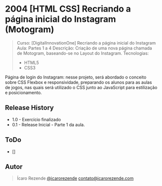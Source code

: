 # 2004 [HTML CSS] Recriando a página inicial do Instagram (Motogram)

> Curso: [DigitalInnovationOne] Recriando a página inicial do Instagram
> Aula: Partes 1 a 4
> Descrição: Criação de uma nova página chamada de Motogram, baseando-se no Layout do Instagram.
> Tecnologias:
> - HTML5
> - CSS3

Página de login do Instagram: nesse projeto, será abordado o conceito sobre CSS Flexbox e responsividade, preparando os alunos para as aulas de jogos, nas quais será utilizado o CSS junto ao JavaScript para estilização e posicionamento.

## Release History
* 1.0 - Exercício finalizado
* 0.1 - Release Inicial - Parte 1 da aula.

## ToDo
* []

## Autor

> Ícaro Rezende 
> [@icarorezende](https://twitter.com/icarorezende) 
> contato@icarorezende.com
